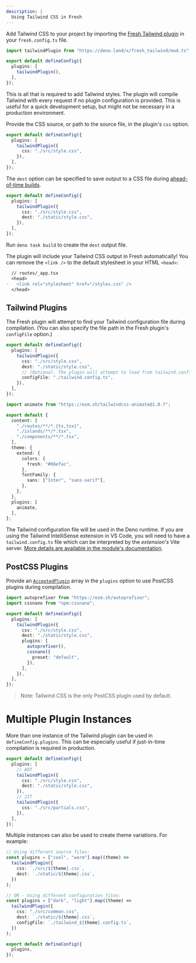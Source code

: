 ```yaml
---
description: |
  Using Tailwind CSS in Fresh
---
```


Add Tailwind CSS to your project by importing the
[Fresh Tailwind plugin](https://deno.land/x/fresh_tailwind) in your
`fresh.config.ts` file.

```ts fresh.config.ts
import tailwindPlugin from "https://deno.land/x/fresh_tailwind/mod.ts";

export default defineConfig({
  plugins: [
    tailwindPlugin(),
  ],
});
```

This is all that is required to add Tailwind styles. The plugin will compile
Tailwind with every request if no plugin configuration is provided. This is
useful for a quick development setup, but might not be necessary in a production
environment.

Provide the CSS source, or path to the source file, in the plugin's `css`
option.

```ts fresh.config.ts
export default defineConfig({
  plugins: [
    tailwindPlugin({
      css: "./src/style.css",
    }),
  ],
});
```

The `dest` option can be specified to save output to a CSS file during
[ahead-of-time builds](../concepts/ahead-of-time-builds.md).

```ts fresh.config.ts
export default defineConfig({
  plugins: [
    tailwindPlugin({
      css: "./src/style.css",
      dest: "./static/style.css",
    }),
  ],
});
```

Run `deno task build` to create the `dest` output file.

The plugin will include your Tailwind CSS output in Fresh automatically! You can
remove the `<link />` to the default stylesheet in your HTML `<head>`:

```diff
  // routes/_app.tsx
  <head>
-   <link rel="stylesheet" href="/styles.css" />
  </head>
```

## Tailwind Plugins

The Fresh plugin will attempt to find your Tailwind configuration file during
compilation. (You can also specify the file path in the Fresh plugin's
`configFile` option.)

```ts fresh.config.ts
export default defineConfig({
  plugins: [
    tailwindPlugin({
      css: "./src/style.css",
      dest: "./static/style.css",
      // (Optional. The plugin will attempt to load from tailwind.config.ts, .js, and .mjs)
      configFile: "./tailwind.config.ts",
    }),
  ],
});
```

```ts tailwind.config.ts
import animate from "https://esm.sh/tailwindcss-animate@1.0.7";

export default {
  content: [
    "./routes/**/*.{ts,tsx}",
    "./islands/**/*.tsx",
    "./components/**/*.tsx",
  ],
  theme: {
    extend: {
      colors: {
        fresh: "#86efac",
      },
      fontFamily: {
        sans: ["Inter", "sans-serif"],
      },
    },
  },
  plugins: [
    animate,
  ],
};
```

The Tailwind configuration file will be used in the Deno runtime. If you are
using the Tailwind IntelliSense extension in VS Code, you will need to have a
`tailwind.config.ts` file which can be interpreted by the _extension's_ Vite
server.
[More details are available in the module's documentation](https://deno.land/x/fresh_tailwind#using-intellisense).

## PostCSS Plugins

Provide an [`AcceptedPlugin`](https://deno.land/x/fresh_tailwind/deps.ts?source)
array in the `plugins` option to use PostCSS plugins during compilation.

```ts fresh.config.ts
import autoprefixer from "https://esm.sh/autoprefixer";
import cssnano from "npm:cssnano";

export default defineConfig({
  plugins: [
    tailwindPlugin({
      css: "./src/style.css",
      dest: "./static/style.css",
      plugins: [
        autoprefixer(),
        cssnano({
          preset: "default",
        }),
      ],
    }),
  ],
});
```

> Note: Tailwind CSS is the only PostCSS plugin used by default.

# Multiple Plugin Instances

More than one instance of the Tailwind plugin can be used in
`defineConfig.plugins`. This can be especially useful if just-in-time
compilation is required in production.

```ts fresh.config.ts
export default defineConfig({
  plugins: [
    // AOT
    tailwindPlugin({
      css: "./src/style.css",
      dest: "./static/style.css",
    }),
    // JIT
    tailwindPlugin({
      css: "./src/partials.css",
    }),
  ],
});
```

Multiple instances can also be used to create theme variations. For example:

```ts fresh.config.ts
// Using different source files:
const plugins = ["cool", "warm"].map((theme) =>
  tailwindPlugin({
    css: `./src/${theme}.css`,
    dest: `./static/${theme}.css`,
  })
);

// OR - Using different configuration files:
const plugins = ["dark", "light"].map((theme) =>
  tailwindPlugin({
    css: "./src/common.css",
    dest: `./static/${theme}.css`,
    configFile: `./tailwind_${theme}.config.ts`,
  })
);

export default defineConfig({
  plugins,
});
```
